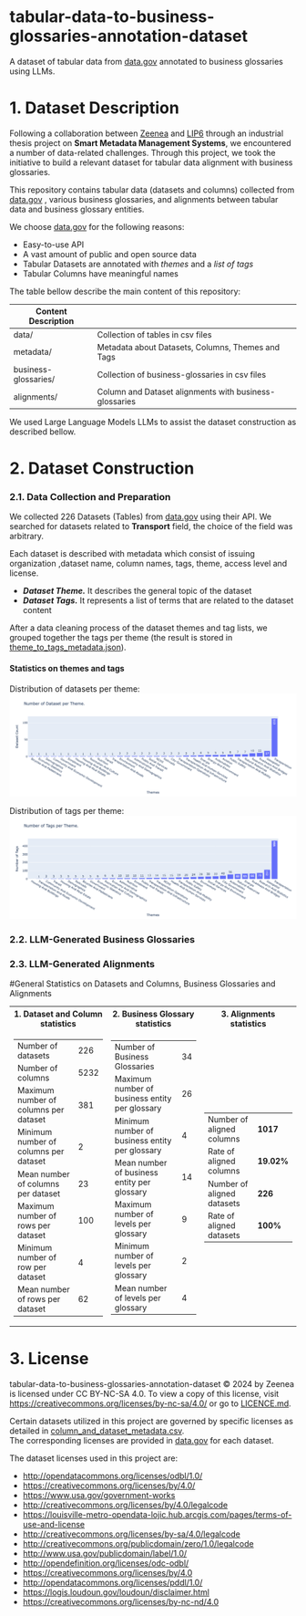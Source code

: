 # tabular-data-to-business-glossaries-annotation-dataset
A dataset of tabular data from [data.gov](https://data.gov/) annotated to business glossaries using LLMs.

# 1. Dataset Description
Following a collaboration between [Zeenea](https://zeenea.com/fr/) and [LIP6](https://www.lip6.fr/) through an industrial thesis project on **Smart Metadata Management Systems**,
we encountered a number of data-related challenges.
Through this project, we took the initiative to build a relevant dataset for tabular data alignment with business glossaries.

This repository contains tabular data (datasets and columns) collected from [data.gov](https://data.gov/) , various business glossaries, and alignments between tabular data and business glossary entities.

We choose [data.gov](https://data.gov/) for the following reasons:
* Easy-to-use API
* A vast amount of public and open source data
* Tabular Datasets are annotated with _themes_ and a _list of tags_ 
* Tabular Columns have meaningful names 

The table bellow describe the main content of this repository:

| Content Description  |                                                        |
|----------------------|--------------------------------------------------------|
| data/                | Collection of tables in csv files                      |
| metadata/            | Metadata about Datasets, Columns, Themes and Tags      |
| business-glossaries/ | Collection of business-glossaries in csv files         |
| alignments/          | Column and Dataset alignments with business-glossaries |

We used Large Language Models LLMs to assist the dataset construction as described bellow.

# 2. Dataset Construction
### 2.1. Data Collection and Preparation
We collected 226 Datasets (Tables) from [data.gov](https://data.gov/) using their API. 
We searched for datasets related to **Transport** field, the choice of the field was arbitrary.

Each dataset is described with metadata which consist of issuing organization ,dataset name, column names, tags, theme, access level and license.
* **_Dataset Theme._** It describes the general topic of the dataset
* **_Dataset Tags._** It represents a list of terms that are related to the dataset content

After a data cleaning process of the dataset themes and tag lists, we grouped together the tags per theme (the result is stored in [theme_to_tags_metadata.json](metadata/theme_to_tags_metadata.json)).

#### Statistics on themes and tags
Distribution of datasets per theme:
![](figures/number_of_dataset_per_theme.png)

Distribution of tags per theme:
![](figures/number_of_tags_per_theme.png)

### 2.2. LLM-Generated Business Glossaries


### 2.3. LLM-Generated Alignments



#General Statistics on Datasets and Columns, Business Glossaries and Alignments
<table>
<tr><th>1. Dataset and Column statistics  </th> <th>2. Business Glossary statistics  </th><th>3. Alignments statistics</th></tr>
<tr><td>

|                                       |      |
|---------------------------------------|------|
| Number of datasets                    | 226  |
| Number of columns                     | 5232 |
| Maximum number of columns per dataset | 381  |
| Minimum number of columns per dataset | 2    |
| Mean number of columns per dataset    | 23   |
| Maximum number of rows per dataset    | 100  |
| Minimum number of row per dataset     | 4    |
| Mean number of rows per dataset       | 62   |

</td><td>

|                                                |     |
|------------------------------------------------|-----|
| Number of Business Glossaries                  | 34  |
| Maximum number of business entity per glossary | 26  |
| Minimum number of business entity per glossary | 4   |
| Mean number of business entity per glossary    | 14  |
| Maximum number of levels per glossary          | 9   |
| Minimum number of levels per glossary          | 2   |
| Mean number of levels per glossary             | 4   |

</td><td>

|                            |        |
|----------------------------|--------|
| Number of aligned columns  | **1017**   |
| Rate of aligned columns    | **19.02%** |
| Number of aligned datasets | **226**    |
| Rate of aligned datasets   | **100%**   |

</td></tr> </table>



# 3. License
tabular-data-to-business-glossaries-annotation-dataset © 2024 by Zeenea is licensed under CC BY-NC-SA 4.0.
To view a copy of this license, visit https://creativecommons.org/licenses/by-nc-sa/4.0/ or go to [LICENCE.md](/LICENSE.md).

Certain datasets utilized in this project are governed by specific licenses as detailed in [column_and_dataset_metadata.csv](/metadata/column_and_dataset_metadata.csv).  
The corresponding licenses are provided in [data.gov](https://data.gov/) for each dataset. 

The dataset licenses used in this project are:
* http://opendatacommons.org/licenses/odbl/1.0/
* https://creativecommons.org/licenses/by/4.0/
* https://www.usa.gov/government-works
* http://creativecommons.org/licenses/by/4.0/legalcode
* https://louisville-metro-opendata-lojic.hub.arcgis.com/pages/terms-of-use-and-license
* http://creativecommons.org/licenses/by-sa/4.0/legalcode
* http://creativecommons.org/publicdomain/zero/1.0/legalcode
* http://www.usa.gov/publicdomain/label/1.0/
* http://opendefinition.org/licenses/odc-odbl/
* https://creativecommons.org/licenses/by/4.0
* http://opendatacommons.org/licenses/pddl/1.0/
* https://logis.loudoun.gov/loudoun/disclaimer.html
* https://creativecommons.org/licenses/by-nc-nd/4.0
